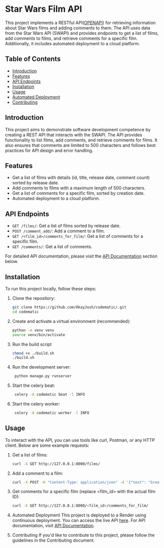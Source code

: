 # Star Wars Film API

This project implements a RESTful API([OPENAPI](https://codematicapi.onrender.com/docs/?format=openapi)) for retrieving information about Star Wars films and adding comments to them. The API uses data from the Star Wars API (SWAPI) and provides endpoints to get a list of films, add comments to films, and retrieve comments for a specific film. Additionally, it includes automated deployment to a cloud platform.

## Table of Contents

- [Introduction](#introduction)
- [Features](#features)
- [API Endpoints](#api-endpoints)
- [Installation](#installation)
- [Usage](#usage)
- [Automated Deployment](#automated-deployment)
- [Contributing](#contributing)

## Introduction

This project aims to demonstrate software development competence by creating a REST API that interacts with the SWAPI. The API provides functionality to list films, add comments, and retrieve comments for films. It also ensures that comments are limited to 500 characters and follows best practices for API design and error handling.

## Features

- Get a list of films with details (id, title, release date, comment count) sorted by release date.
- Add comments to films with a maximum length of 500 characters.
- Get a list of comments for a specific film, sorted by creation date.
- Automated deployment to a cloud platform.

## API Endpoints

- `GET /films/`: Get a list of films sorted by release date.
- `POST /comment_add/`: Add a comment to a film.
- `GET /<film_id>/comments_for_film/`: Get a list of comments for a specific film.
- `GET /comments/`: Get a list of comments.

For detailed API documentation, please visit the [API Documentation](https://codematicapi.onrender.com/docs/) section below.

## Installation

To run this project locally, follow these steps:

1. Clone the repository:

   ```bash
   git clone https://github.com/OkayJosh/codematic/.git
   cd codematic

2. Create and activate a virtual environment (recommended):
    ```bash
    python -m venv venv
    source venv/bin/activate

3. Run the build script
    ```bash
    chmod +x ./build.sh
    ./build.sh

4. Run the development server:
    ```bash
     python manage.py runserver

5. Start the celery beat:
    ```bash
     celery -A codematic beat -l INFO

6. Start the celery worker:
    ```bash
     celery -A codematic worker -l INFO

## Usage 
To interact with the API, you can use tools like curl, Postman, or any HTTP client. Below are some example requests:

1. Get a list of films:

    ```bash
    curl -X GET http://127.0.0.1:8000/films/
    
2. Add a comment to a film:

    ```bash
    curl -X POST -H "Content-Type: application/json" -d '{"text": "Great film form my view!", "film": "aca1fc94-156e-4500-be4c-418be419cd0a"}' http://127.0.0.1:8000/comment_add/
    
3.  Get comments for a specific film (replace <film_id> with the actual film ID):

    ```bash
    curl -X GET http://127.0.0.1:8000/<film_id>/comments_for_film/
    
4.  Automated Deployment
This project is deployed to a Render using continuous deployment. You can access the live API [here](https://codematicapi.onrender.com/). For API documentation, visit [API Documentation](https://codematicapi.onrender.com/docs/).

5.  Contributing
If you'd like to contribute to this project, please follow the guidelines in the Contributing document.
